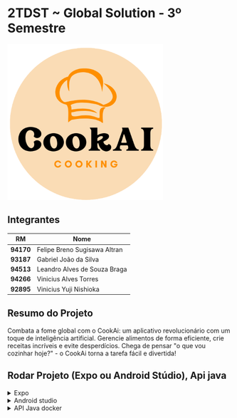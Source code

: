# 2TDST ~ Global Solution - 3º Semestre

<p>
  <img src="./gs-front/assets/logo-circle.png" width="350" title="hover text">
</p>

## Integrantes

RM | Nome
--- | ---
**94170** | Felipe Breno Sugisawa Altran
**93187** | Gabriel João da Silva
**94513** | Leandro Alves de Souza Braga
**94266** | Vinicius Alves Torres
**92895** | Vinicius Yuji Nishioka


## Resumo do Projeto
Combata a fome global com o CookAi: um aplicativo revolucionário com um toque de inteligência artificial. Gerencie alimentos de forma eficiente, crie receitas incríveis e evite desperdícios.
Chega de pensar "o que vou cozinhar hoje?" - o CookAi torna a tarefa fácil e divertida!

## Rodar Projeto (Expo ou Android Stúdio), Api java
<details>
<summary>Expo</summary>

# Start project
  
  
| Dependency | Version  |
| --- | --- |
| Node | 16.18.0 |
| npm | 8.19.2 |

*instalando dependências*
```
npm i
```

*rodando o projeto*
```
expo start -c
```

*alterano ambiente*
```js
//2tdst-gs-1s-front/gs-front/api.js
import axios from 'axios';
const api = axios.create({
baseURL: 'http://192.168.0.16:8080/',//<<< ALTERAR
headers: {
'Content-Type': 'application/json',
},
});
export default api;
```

</details>

<details>
<summary>Android studio</summary>

### **Dependências**

| Dependency | Version  |
| --- | --- |
| Node | 18.x |
| JDK | 11 |
| npm | 8.19.2 |
| Android Studio | 2022.2.1.20 |
  
### **Recomendações**

* Visual Studio Code
* Chocolatey

### **Instalando dependências e recomendações**

### Chocolatey

Utilize um **terminal com permissão de administrador**.

O comando a seguir instala o Chocolatey e adiciona a passagem de ambiente.

```
@"%SystemRoot%\System32\WindowsPowerShell\v1.0\powershell.exe" -NoProfile -InputFormat None -ExecutionPolicy Bypass -Command "[System.Net.ServicePointManager]::SecurityProtocol = 3072; iex ((New-Object System.Net.WebClient).DownloadString('https://community.chocolatey.org/install.ps1'))" && SET "PATH=%PATH%;%ALLUSERSPROFILE%\chocolatey\bin"
```

Node e o JDK11

**Obs: Caso ja tenha os 2 programas instalados ou algum deles, pule essa etapa ou adicione apenas aquele que esteja faltando "nodejs-lts" ou "openjdk11".**

```
choco install -y nodejs-lts openjdk11
```

Android Studio

https://developer.android.com/studio

Visual Studio Code

https://code.visualstudio.com/

---

### **Configurando Android Studio**

Após abrir o Android Studio:

```
File -> Settings
```

Dentro de Settings:

```
Appearance & Behavior -> System Settings -> Android SDK
```

Selecione a opção **Show Package Details**

Marcar as opções **Android SDK Platform 31** e **Intel x86 Atom_64 System Image** que estarão dentro das opções de **Android 12.0(S)**

Na seção **SDK Tools** selecione a opção **Show Package Details**

Marcar a opção **31.0.0** em **Android SDK Build-Tools**

Clicar em **Apply** e depois **OK**

---

### **Variáveis de Ambiente**

Dentro das váriaveis de ambiente adicione uma nova variável para o **usuário** com os seguintes atributos:

**Obs: altere o valor de <usuário> pelo seu nome de usuário.**

```
Name: ANDROID_HOME
Value: "C:\Users\<usuário>\AppData\Local\Android\Sdk"
```

Para vizualizar se a variável foi adicionada corretamente, uilize o comando no **Powershell**, e procure por **ANDROID_HOME**.

```
Get-ChildItem -Path Env:\
```

Nas variáveis do **sistema**, **edite** a variável **Path** e adicione uma nova com o caminho:

**Obs: altere o valor de <usuário> pelo seu nome de usuário.**

```
C:\Users\<usuário>\AppData\Local\Android\Sdk\platform-tools
```

---

### **Comandos**

*instalando dependências*
```
npm i
```

*rodando o projeto*

```
npm start
```

ou

```
expo start
```

</details>

<details>
<summary>API Java docker</summary>
*Git bash*
*run bash api java*
```
cd cook-ai-application/
```
*voltar pasta*
```
cd ..
```
*rodar api*
```
docker-compose up --build
```
| Methods | Route  |
| POST | /recipe (Cria receita) |
| GET | /recipe (Busca todas receitas do usuário logado) |
| GET | /recipe/all (Busca todas receitas de todos usuários) |
| GET | /recipe/count (Busca a quantidade de receitas geradas pelo usuario logado) |

| POST | /login (login usuario) |
| POST | /user/register (Registro usuario) |
| GET | /user/all (busca todos usuarios - esse o front n usa) |

</details>
